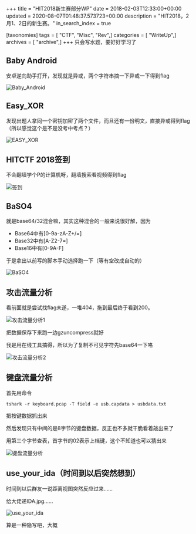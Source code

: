 +++
title = "HIT2018新生赛部分WP"
date = 2018-02-03T12:33:00+00:00
updated = 2020-08-07T01:48:37.573723+00:00
description = "HIT2018，2月1、2日的新生赛。"
in_search_index = true

[taxonomies]
tags = [ "CTF", "Misc", "Rev",]
categories = [ "WriteUp",]
archives = [ "archive",]
+++
只会写水题，要好好学习了

<!-- more -->

## Baby Android

安卓逆向助手打开，发现就是异或，两个字符串摘一下异或一下得到flag

![Baby_Android](snipaste20180201_181332.jpg)

## Easy_XOR

发现出题人拿同一个密钥加密了两个文件，而且还有一份明文，直接异或得到flag（所以感觉这个是不是没考中考点？）

![EASY_XOR](snipaste20180201_115025.jpg)

## HITCTF 2018签到

不会翻墙学个P的计算机呀，翻墙搜索看视频得到flag

![签到](snipaste20180201_090539.jpg)

## BaSO4

就是base64/32混合嘛，其实这种混合的一般来说很好解，因为

-    Base64中有[0-9a-zA-Z+/=]
-    Base32中有[A-Z2-7=]
-    Base16中有[0-9A-F]

于是拿出以前写的脚本手动选择跑一下（等有空改成自动的）

![BaSO4](snipaste20180201_094323.jpg)

## 攻击流量分析

看前面就是尝试找flag未遂，一堆404，拖到最后终于看到200。

![攻击流量分析1](snipaste20180201_091517.jpg)

把数据保存下来跑一边gzuncompress就好

我是用在线工具搞得，所以为了复制不可见字符先base64一下咯

![攻击流量分析2](snipaste20180201_093215.jpg)

## 键盘流量分析

首先用命令

```
tshark -r keyboard.pcap -T field -e usb.capdata > usbdata.txt
```

把按键数据抓出来

然后发现只有中间的是8字节的键盘数据，反正也不多就干脆看着敲出来了

用第三个字节查表，首字节的02表示上档键，这个不知道也可以猜出来

![键盘流量分析](snipaste20180201_105518.jpg)

## use_your_ida（时间到以后突然想到）

时间到以后群友一说距离视图突然反应过来……

给大佬递IDA.jpg……

![use_your_ida](snipaste20180202_222509.jpg)

算是一种隐写吧，大概